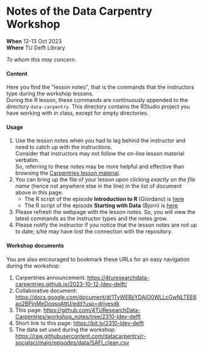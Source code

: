 # Notes of the Data Carpentry Workshop 

**When** 12-13 Oct 2023  
**Where** TU Delft Library

_To whom this may concern._

#### Content

Here you find the "lesson notes", that is the commands that the instructors type during the workshop lessons.  
During the R lesson, these commands are continuously appended to the directory `data-carpentry`.
This directory contains the RStudio project you have working with in class, except for empty directories.

#### Usage

1. Use the lesson notes when you had to lag behind the instructor and need to catch up with the instructions.  
Consider that instructors may not follow the on-line lesson material verbatim.  
So, referring to these notes may be more helpful and effective than browsing the [Carpentries lesson material](https://datacarpentry.org/r-socialsci/index.html).  
2. You can bring up the file of your lesson upon clicking _exactly on the file name_ (hence not anywhere else in the line) in the list of document above in this page.  
    * The R script of the episode **Introduction to R** (Giordano)  is [here](https://github.com/4TUResearchData-Carpentries/workshop_notes/blob/2310-ldev-delft/data-carpentry/script.R)
    * The R script of the episode **Starting with Data** (Bjorn) is [here](https://github.com/4TUResearchData-Carpentries/workshop_notes/blob/2310-ldev-delft/data-carpentry/scripts/start-data.R)
3. Please refresh the webpage with the lesson notes. So, you will view the latest commands as the instructor types and the notes grow.
4. Please notify the instructor if you notice that the lesson notes are not up to date; s/he may have lost the connection with the repository.

#### Workshop documents
You are also encouraged to bookmark these URLs for an easy navigation during the workshop:

1. Carpentries announcement: https://4turesearchdata-carpentries.github.io/2023-10-12-ldev-delft/
2. Collaborative document:  https://docs.google.com/document/d/1TyWEBjjYDAlO0WLLcGwNLTEE6ao2BPinMeDoqsoAttU/edit?usp=drivesdk
3. This page: https://github.com/4TUResearchData-Carpentries/workshop_notes/tree/2310-ldev-delft
4. Short link to this page: https://bit.ly/2310-ldev-delft
5. The data set used during the workshop: https://raw.githubusercontent.com/datacarpentry/r-socialsci/main/episodes/data/SAFI_clean.csv

